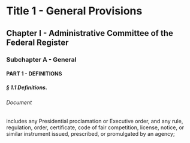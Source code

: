 
# Title 1 - General Provisions
## Chapter I - Administrative Committee of the Federal Register
### Subchapter A - General
#### PART 1 - DEFINITIONS
##### § 1.1 Definitions.
###### Document

includes any Presidential proclamation or Executive order, and any rule, regulation, order, certificate, code of fair competition, license, notice, or similar instrument issued, prescribed, or promulgated by an agency;
